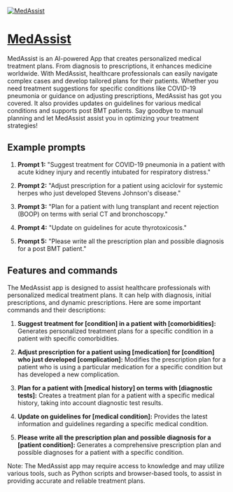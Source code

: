 [![MedAssist](https://files.oaiusercontent.com/file-FqjOOkb265fOGm7rPSghPwOo?se=2123-10-16T19%3A53%3A26Z&sp=r&sv=2021-08-06&sr=b&rscc=max-age%3D31536000%2C%20immutable&rscd=attachment%3B%20filename%3D376f0683-859f-4d6b-9874-6d3e34f6ea77.png&sig=Zxh8xpd4gJSI926dW/rqmhRcF4dl5YrQb0sszYtk3yc%3D)](https://chat.openai.com/g/g-yxWP27ArI-medassist)

# [MedAssist](https://chat.openai.com/g/g-yxWP27ArI-medassist)

MedAssist is an AI-powered App that creates personalized medical treatment plans. From diagnosis to prescriptions, it enhances medicine worldwide. With MedAssist, healthcare professionals can easily navigate complex cases and develop tailored plans for their patients. Whether you need treatment suggestions for specific conditions like COVID-19 pneumonia or guidance on adjusting prescriptions, MedAssist has got you covered. It also provides updates on guidelines for various medical conditions and supports post BMT patients. Say goodbye to manual planning and let MedAssist assist you in optimizing your treatment strategies!

## Example prompts

1. **Prompt 1:** "Suggest treatment for COVID-19 pneumonia in a patient with acute kidney injury and recently intubated for respiratory distress."

2. **Prompt 2:** "Adjust prescription for a patient using aciclovir for systemic herpes who just developed Stevens Johnson's disease."

3. **Prompt 3:** "Plan for a patient with lung transplant and recent rejection (BOOP) on terms with serial CT and bronchoscopy."

4. **Prompt 4:** "Update on guidelines for acute thyrotoxicosis."

5. **Prompt 5:** "Please write all the prescription plan and possible diagnosis for a post BMT patient."


## Features and commands

The MedAssist app is designed to assist healthcare professionals with personalized medical treatment plans. It can help with diagnosis, initial prescriptions, and dynamic prescriptions. Here are some important commands and their descriptions:

1. **Suggest treatment for [condition] in a patient with [comorbidities]:** Generates personalized treatment plans for a specific condition in a patient with specific comorbidities.

2. **Adjust prescription for a patient using [medication] for [condition] who just developed [complication]:** Modifies the prescription plan for a patient who is using a particular medication for a specific condition but has developed a new complication.

3. **Plan for a patient with [medical history] on terms with [diagnostic tests]:** Creates a treatment plan for a patient with a specific medical history, taking into account diagnostic test results.

4. **Update on guidelines for [medical condition]:** Provides the latest information and guidelines regarding a specific medical condition.

5. **Please write all the prescription plan and possible diagnosis for a [patient condition]:** Generates a comprehensive prescription plan and possible diagnoses for a patient with a specific condition.

Note: The MedAssist app may require access to knowledge and may utilize various tools, such as Python scripts and browser-based tools, to assist in providing accurate and reliable treatment plans.